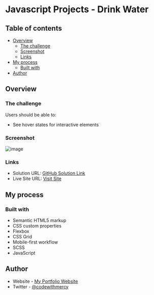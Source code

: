 # Javascript Projects - Drink Water
## Table of contents

- [Overview](#overview)
  - [The challenge](#the-challenge)
  - [Screenshot](#screenshot)
  - [Links](#links)
- [My process](#my-process)
  - [Built with](#built-with)
- [Author](#author)

## Overview

### The challenge

Users should be able to:

- See hover states for interactive elements

### Screenshot

![image](https://user-images.githubusercontent.com/64808015/135939810-d7edce93-7c09-4be7-b547-798842ce0609.png)

### Links

- Solution URL: [GitHub Solution Link](https://github.com/mercyharbo/Javascript-projects/tree/drink-water)
- Live Site URL: [Visit Site](https://drinkwaterr.netlify.app/)

## My process

### Built with

- Semantic HTML5 markup
- CSS custom properties
- Flexbox
- CSS Grid
- Mobile-first workflow
- SCSS
- JavaScript

## Author

- Website - [My Portfolio Website](codewithmercy.netlify.app)
- Twitter - [@codewithmercy](https://www.twitter.com/codewithmercy)

